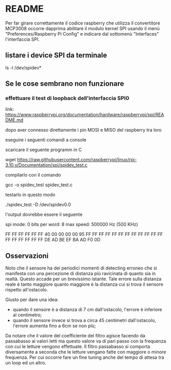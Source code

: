 # README

Per far girare correttamente il codice raspberry che utilizza il convertitore MCP3008 occorre dapprima abilitare il modulo kernel SPI usando il menù "Preferences/Raspberry Pi Config" e indicare dal sottomenù "Interfaces" l'interfaccia SPI.

## listare i device SPI da terminale

ls -l /dev/spidev*

## Se le cose sembrano non funzionare 

### effettuare il test di loopback dell'interfaccia SPI0

link: https://www.raspberrypi.org/documentation/hardware/raspberrypi/spi/README.md

dopo aver connesso direttamente i pin MOSI e MISO del raspberry tra loro

eseguire i seguenti comandi a console

scaricare il seguente programm in C

wget https://raw.githubusercontent.com/raspberrypi/linux/rpi-3.10.y/Documentation/spi/spidev_test.c

compilarlo con il comando

gcc -o spidev_test spidev_test.c

testarlo in questo modo

./spidev_test -D /dev/spidev0.0

l'output dovrebbe essere il seguente

spi mode: 0
bits per word: 8
max speed: 500000 Hz (500 KHz)

FF FF FF FF FF FF
40 00 00 00 00 95
FF FF FF FF FF FF
FF FF FF FF FF FF
FF FF FF FF FF FF
DE AD BE EF BA AD
F0 0D

## Osservazioni

Noto che il sensore ha dei periodici momenti di detecting erroneo che si manifesta con una percezione di distanza più ravicinata di quanto sia in realtà.
Questo accade per un brevissimo istante. Tale errore sulla distanza reale è tanto maggiore quanto maggiore è la distanza cui si trova il sensore rispetto all'ostacolo.

Giusto per dare una idea:

* quando il sensore è a distanza di 7 cm dall'ostacolo, l'errore è inferiore al centimetro;
* quando il sensore invece si trova a circa 45 centimetri dall'ostacolo, l'errore aumenta fino a 6cm se non più;

Da notare che il valore del coefficiente del filtro agisce facendo da passabasso ai valori letti ma questo valore va di pari passo con la frequenza con cui le letture vengono effettuate.
Il filtro passabasso si comporta diversamente a seconda che le letture vengano fatte con maggiore o minore frequenza.
Per cui occorre fare un fine tuning anche del tempo di attesa tra un loop ed un altro.
